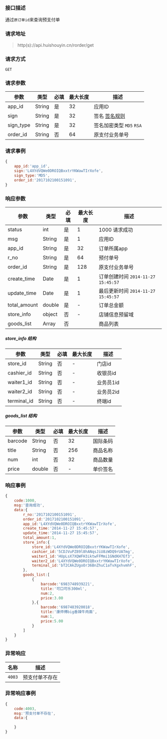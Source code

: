 ### 接口描述
通过`原订单id`来查询预支付单
### 请求地址
> http(s)://api.huishouyin.cn/rorder/get

### 请求方式
`GET`
### 请求参数
|参数|类型|必填|最大长度|描述|
|-----|-----|-----|-----|-----|
|app_id|String|是|32|应用ID|
|sign|String|是|32|签名 [签名规则](/main/sign)|
|sign_type|String|是|32|签名加密类型 `MD5` `RSA`|
|order_id|String|否|64|原支付业务单号|


### 请求事例
```javascript
{
    app_id:'app_id',
    sign:'L4XYdVQWe0DROIQBxxtrYKWawTIrXofe',
    sign_type:'MD5',
    order_id:'2017102100151091',
}
```
### 响应参数
|参数|类型|必填|最大长度|描述|
|-----|-----|-----|-----|-----|
|status|int|是|1|1000 请求成功 |
|msg|String|是|1|应用ID|
|app_id|String|是|32|订单所属app|
|r_no|String|是|64|预付单号|
|order_id|String|是|128|原支付业务单号|
|create_time|Date|是|1|订单创建时间 `2014-11-27 15:45:57`|
|update_time|Date|是|1|最后更新时间 `2014-11-27 15:45:57`|
|total_amount|double|是|-|订单总金额|
|store_info|object|否| - |店铺信息预留域|
|goods_list|Array|否||商品列表|

##### store_info 结构
|参数|类型|必填|最大长度|描述|
|-----|-----|-----|-----|-----|
|store_id|String|否| - |门店id|
|cashier_id|String|否| - |收银员id|
|waiter1_id|String|否| - |业务员1id|
|waiter2_id|String|否| - |业务员2id|
|terminal_id|String|否| - |终端id|

##### goods_list 结构
|参数|类型|必填|最大长度|描述|
|-----|-----|-----|-----|-----|
|barcode|String|否|32|国际条码|
|title|String|否|256|商品名称|
|num|int|否|32|商品数量|
|price|double|否| - |单价签名|
### 响应事例
```javascript
{
    code:1000,
    msg:'查询成功',
    data:{
        r_no:'2017102100151091',
        order_id:'2017102100151091',
        app_id:'L4XYdVQWe0DROIQBxxtrYKWawTIrXofe',
        create_time:'2014-11-27 15:45:57',
        update_time:'2014-11-27 15:45:57',
        total_amount:1, 
        store_info:{
            store_id:'L4XYdVQWe0DROIQBxxtrYKWawTIrXofe',
            cashier_id:'5CDJVuPZ89l8hANqsJiU8zWDQ9rUATmg',
            waiter1_id:'HUpLsX7XQWFH3iktwFFMmi1GNdKH7Ef3',
            waiter2_id:'L4XYdVQWe0DROIQBxxtrYKWawTIrXofe',
            terminal_id:'bT2CAkZUgoOr36BnZhuC1aTvXgxhvmhF',
        },
        goods_list:[
            {
                barcode:'6983748939221',
                title:'可口可乐300ml',
                num:2,
                price:3.00
            },{
                barcode:'6987483920018',
                title:'康师傅big香辣牛肉面',
                num:1,
                price:5.00
            }
        ]
    }
}
```
### 异常响应
|名称|描述|
|-----|-----|
|`4003`|预支付单不存在|
### 异常响应事例
```javascript
{
    code:4003,
    msg:'预支付单不存在',
    data:{
        
    }
}
```